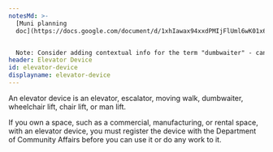 ```yaml
---
notesMd: >-
  [Muni planning
  doc](https://docs.google.com/document/d/1xhIawax94xxdPMIjFlUml6wK01x6KU1ki5T65zPv98c/edit?usp=sharing)


  Note: Consider adding contextual info for the term "dumbwaiter" - can check with Don if that is something that would need to be explained.
header: Elevator Device
id: elevator-device
displayname: elevator-device
---
```


An elevator device is an elevator, escalator, moving walk, dumbwaiter, wheelchair lift, chair lift, or man lift.

If you own a space, such as a commercial, manufacturing, or rental space, with an elevator device, you must register the device with the Department of Community Affairs before you can use it or do any work to it.
